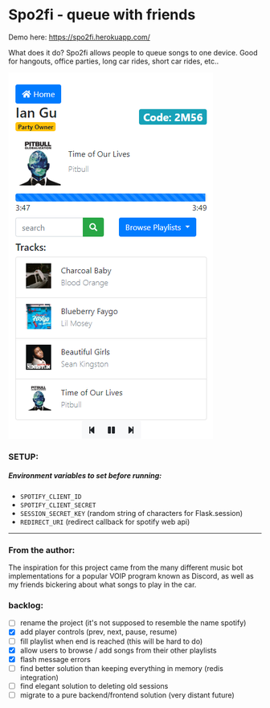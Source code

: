 # Spo2fi - queue with friends
Demo here: https://spo2fi.herokuapp.com/

What does it do? Spo2fi allows people to queue songs to one device. Good for hangouts, office parties, long car rides, short car rides, etc..

![img](spo2fi-1.png)

### SETUP:
##### Environment variables to set before running:
- `SPOTIFY_CLIENT_ID`
- `SPOTIFY_CLIENT_SECRET`
- `SESSION_SECRET_KEY` (random string of characters for Flask.session)
- `REDIRECT_URI` (redirect callback for spotify web api)

---

### From the author:
The inspiration for this project came from the many different music bot implementations for a popular VOIP program known as Discord, as well as my friends bickering about what songs to play in the car. 

### backlog:
- [ ] rename the project (it's not supposed to resemble the name spotify)
- [x] add player controls (prev, next, pause, resume)
- [ ] fill playlist when end is reached (this will be hard to do)
- [x] allow users to browse / add songs from their other playlists
- [x] flash message errors
- [ ] find better solution than keeping everything in memory (redis integration)
- [ ] find elegant solution to deleting old sessions
- [ ] migrate to a pure backend/frontend solution (very distant future)
